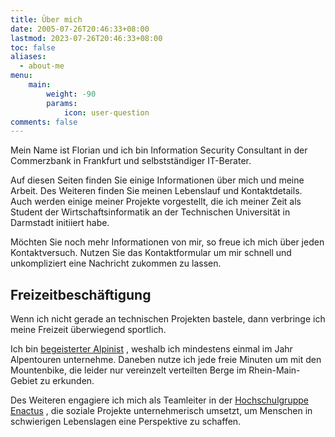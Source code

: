 ```yaml
---
title: Über mich
date: 2005-07-26T20:46:33+08:00
lastmod: 2023-07-26T20:46:33+08:00
toc: false
aliases:
  - about-me
menu:
    main: 
        weight: -90
        params:
            icon: user-question
comments: false
---
```


Mein Name ist Florian und ich bin Information Security Consultant in der Commerzbank in Frankfurt und selbstständiger IT-Berater.

Auf diesen Seiten finden Sie einige Informationen über mich und meine Arbeit. Des Weiteren finden Sie meinen Lebenslauf und Kontaktdetails. Auch werden einige meiner Projekte vorgestellt, die ich meiner Zeit als Student der Wirtschaftsinformatik an der Technischen Universität in Darmstadt initiiert habe.

Möchten Sie noch mehr Informationen von mir, so freue ich mich über jeden Kontaktversuch. Nutzen Sie das Kontaktformular um mir schnell und unkompliziert eine Nachricht zukommen zu lassen.

## Freizeitbeschäftigung

Wenn ich nicht gerade an technischen Projekten bastele, dann verbringe ich meine Freizeit überwiegend sportlich.

Ich bin [begeisterter Alpinist](http://alpenverein-darmstadt.de/ausbildung-touren/wanderungen/) , weshalb ich mindestens einmal im Jahr Alpentouren unternehme. Daneben nutze ich jede freie Minuten um mit den Mountenbike, die leider nur vereinzelt verteilten Berge im Rhein-Main-Gebiet zu erkunden.

Des Weiteren engagiere ich mich als Teamleiter in der [Hochschulgruppe Enactus](../p/enactus) , die soziale Projekte unternehmerisch umsetzt, um Menschen in schwierigen Lebenslagen eine Perspektive zu schaffen.